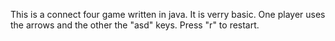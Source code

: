This is a connect four game written in java. It is verry basic. One player uses the arrows and the other the "asd" keys. Press "r" to restart.

